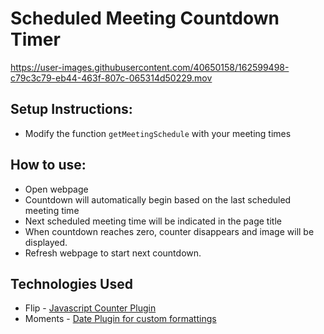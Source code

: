 # Scheduled Meeting Countdown Timer

https://user-images.githubusercontent.com/40650158/162599498-c79c3c79-eb44-463f-807c-065314d50229.mov

## Setup Instructions:

   - Modify the function `getMeetingSchedule` with your meeting times

## How to use:

   - Open webpage
   - Countdown will automatically begin based on the last scheduled meeting time
   - Next scheduled meeting time will be indicated in the page title
   - When countdown reaches zero, counter disappears and image will be displayed.
   - Refresh webpage to start next countdown.

## Technologies Used

   - Flip - [Javascript Counter Plugin](https://pqina.nl/flip/#nutshell)
   - Moments - [Date Plugin for custom formattings](https://momentjs.com)
